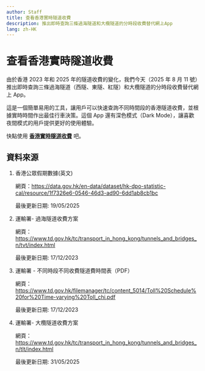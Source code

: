```yaml
---
author: Staff
title: 查看香港實時隧道收費
description: 推出即時查詢三條過海隧道和大欖隧道的分時段收費替代網上App
lang: zh-HK
---
```


# 查看香港實時隧道收費

由於香港 2023 年和 2025 年的隧道收費的變化，我們今天（2025 年 8 月 11 號）推出即時查詢三條過海隧道（西隧、東隧、紅隧）和大欖隧道的分時段收費替代網上 App。

這是一個簡單易用的工具，讓用戶可以快速查詢不同時間段的香港隧道收費，並根據實時時間作出最佳行車決策。這個 App 還有深色模式（Dark Mode），讓喜歡夜間模式的用戶提供更好的使用體驗。

快點使用 [**香港實時隧道收費**](/hk-tunnels-tolls) 吧。

## 資料來源

1. 香港公眾假期數據(英文)

   網頁：https://data.gov.hk/en-data/dataset/hk-dpo-statistic-cal/resource/1f7326e6-0546-46d3-ad90-6dd1ab8cb1bc

   最後更新日期: 19/05/2025

2. 運輸署- 過海隧道收費方案

   網頁：https://www.td.gov.hk/tc/transport_in_hong_kong/tunnels_and_bridges_n/tvt/index.html

   最後更新日期: 17/12/2023

3. 運輸署 - 不同時段不同收費隧道費時間表（PDF）

   網頁：https://www.td.gov.hk/filemanager/tc/content_5014/Toll%20Schedule%20for%20Time-varying%20Toll_chi.pdf

   最後更新日期: 17/12/2023

4. 運輸署- 大欖隧道收費方案

   網頁：https://www.td.gov.hk/tc/transport_in_hong_kong/tunnels_and_bridges_n/tlt/index.html

   最後更新日期: 31/05/2025
